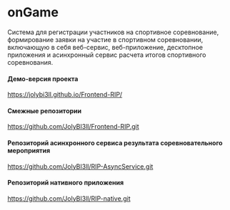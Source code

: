 # onGame
Система для регистрации участников на спортивное соревнование, формирование заявки на участие в спортивном соревновании, включающую в себя веб-сервис, веб-приложение, десктопное приложения и асинхронный сервис расчета итогов спортивного соревнования.
#### Демо-версия проекта
https://jolybi3ll.github.io/Frontend-RIP/
#### Смежные репозитории
https://github.com/JolyBI3ll/Frontend-RIP.git
#### Репозиторий асинхронного сервиса результата соревновательного мероприятия
https://github.com/JolyBI3ll/RIP-AsyncService.git
#### Репозиторий нативного приложения
https://github.com/JolyBI3ll/RIP-native.git
